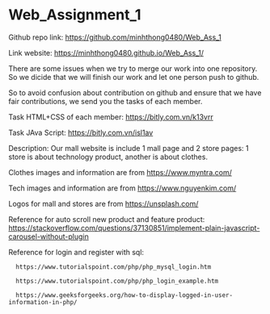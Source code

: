 # Web_Assignment_1

Github repo link: https://github.com/minhthong0480/Web_Ass_1

Link website: https://minhthong0480.github.io/Web_Ass_1/

There are some issues when we try to merge our work into one repository. So we dicide that we will finish our work and let one person push to github.

So to avoid confusion about contribution on github and ensure that we have fair contributions, we send you the tasks of each member.

Task HTML+CSS of each member: https://bitly.com.vn/k13vrr

Task JAva Script: https://bitly.com.vn/isl1av

Description: Our mall website is include 1 mall page and 2 store pages: 1 store is about technology product, another is about clothes. 

Clothes images and information are from https://www.myntra.com/

Tech images and information are from https://www.nguyenkim.com/

Logos for mall and stores are from https://unsplash.com/

Reference for auto scroll new product and feature product: https://stackoverflow.com/questions/37130851/implement-plain-javascript-carousel-without-plugin

Reference for login and register with sql: 

      https://www.tutorialspoint.com/php/php_mysql_login.htm
      
      https://www.tutorialspoint.com/php/php_login_example.htm
      
      https://www.geeksforgeeks.org/how-to-display-logged-in-user-information-in-php/
      

